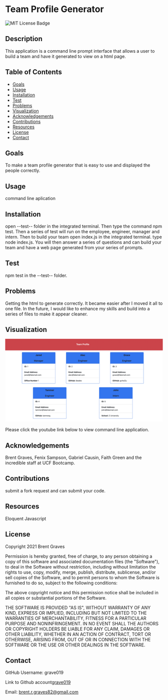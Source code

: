 # Team Profile Generator

  ![MIT License Badge](https://img.shields.io/badge/License-MIT-yellow.svg)

## Description

  This application is a command line prompt interface that allows a user to build a team and have it generated to view on a html page.
  

  ## Table of Contents
  
  * [Goals](#goals)
  * [Usage](#usage) 
  * [Installation](#installation)  
  * [Test](#test)
  * [Problems](#problems)
  * [Visualization](#visualization)
  * [Acknowledgements](#acknowledgements)
  * [Contributions](#contributions)
  * [Resources](#resources)
  * [License](#license) 
  * [Contact](#contact) 
  
  ## Goals

  To make a team profile generator that is easy to use and displayed the people correctly.

  ## Usage

  command line aplication

  ## Installation
  
  open --test-- folder in the integrated terminal. Then type the command npm test. Then a series of test will run on the employee, engineer, manager and intern. Then to build your team open index.js in the integrated terminal. type node index.js. You will then answer a series of questions and can build your team and have a web page generated from your series of prompts.  

  ## Test

  npm test in the --test-- folder.

  ## Problems

  Getting the html to generate correctly. It became easier after I moved it all to one file. In the future, I would like to enhance my skills and build into a series of files to make it appear cleaner.

  ## Visualization

 ![index.html image](assets/images/Screen%20Shot%202021-10-19%20at%209.24.52%20PM.png)

 Please click the youtube link below to view command line application.

 

  ## Acknowledgements

  Brent Graves, Fenix Sampson, Gabriel Causin, Faith Green and the incredible staff at UCF Bootcamp.

  ## Contributions

  submit a fork request and can submit your code.

  ## Resources
 
  Eloquent Javascript

  ## License

  Copyright 2021 Brent Graves

  Permission is hereby granted, free of charge, to any person obtaining a copy of this software and associated documentation files (the "Software"), to deal in the Software without restriction, including without limitation the rights to use, copy, modify, merge, publish, distribute, sublicense, and/or sell copies of the Software, and to permit persons to whom the Software is furnished to do so, subject to the following conditions:
  
  The above copyright notice and this permission notice shall be included in all copies or substantial portions of the Software.
  
  THE SOFTWARE IS PROVIDED "AS IS", WITHOUT WARRANTY OF ANY KIND, EXPRESS OR IMPLIED, INCLUDING BUT NOT LIMITED TO THE WARRANTIES OF MERCHANTABILITY, FITNESS FOR A PARTICULAR PURPOSE AND NONINFRINGEMENT. IN NO EVENT SHALL THE AUTHORS OR COPYRIGHT HOLDERS BE LIABLE FOR ANY CLAIM, DAMAGES OR OTHER LIABILITY, WHETHER IN AN ACTION OF CONTRACT, TORT OR OTHERWISE, ARISING FROM, OUT OF OR IN CONNECTION WITH THE SOFTWARE OR THE USE OR OTHER DEALINGS IN THE SOFTWARE.

  ## Contact
  
  GitHub Username: grave019 
 
  Link to Github account[grave019](https://github.com/grave019)

  Email: brent.r.graves82@gmail.com
